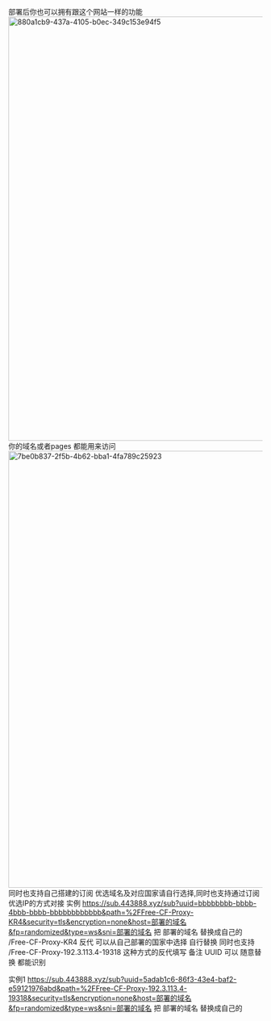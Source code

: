 部署后你也可以拥有跟这个网站一样的功能<img width="1265" height="841" alt="880a1cb9-437a-4105-b0ec-349c153e94f5" src="https://github.com/user-attachments/assets/1fc0f5b2-b5be-4f27-8dab-9e3cbf76126e" />
你的域名或者pages 都能用来访问
<img width="1300" height="866" alt="7be0b837-2f5b-4b62-bba1-4fa789c25923" src="https://github.com/user-attachments/assets/1bf97f69-7185-4dfc-ad81-5ef212644136" />
同时也支持自己搭建的订阅 优选域名及对应国家请自行选择,同时也支持通过订阅优选IP的方式对接
实例
https://sub.443888.xyz/sub?uuid=bbbbbbbb-bbbb-4bbb-bbbb-bbbbbbbbbbbb&path=%2FFree-CF-Proxy-KR4&security=tls&encryption=none&host=部署的域名&fp=randomized&type=ws&sni=部署的域名   把 部署的域名 替换成自己的  /Free-CF-Proxy-KR4 反代 可以从自己部署的国家中选择 自行替换  同时也支持 /Free-CF-Proxy-192.3.113.4-19318 这种方式的反代填写  备注 UUID 可以 随意替换 都能识别

实例1
https://sub.443888.xyz/sub?uuid=5adab1c6-86f3-43e4-baf2-e59121976abd&path=%2FFree-CF-Proxy-192.3.113.4-19318&security=tls&encryption=none&host=部署的域名&fp=randomized&type=ws&sni=部署的域名   把 部署的域名 替换成自己的



